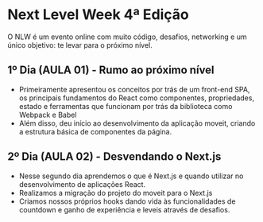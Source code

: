 # Next Level Week 4ª Edição

O NLW é um evento online com muito código, desafios, networking e um único objetivo: te levar para o próximo nível.

## 1º Dia (AULA 01) - Rumo ao próximo nível
- Primeiramente apresentou os conceitos por trás de um front-end SPA, os principais fundamentos do React como componentes, propriedades, estado e ferramentas que funcionam por trás da biblioteca como Webpack e Babel
- Além disso, deu início ao desenvolvimento da aplicação moveit, criando a estrutura básica de componentes da página.

## 2º Dia (AULA 02) - Desvendando o Next.js
- Nesse segundo dia aprendemos o que é Next.js e quando utilizar no desenvolvimento de aplicações React.
- Realizamos a migração do projeto do moveit para o Next.js
- Criamos nossos próprios hooks dando vida às funcionalidades de countdown e ganho de experiência e leveis através de desafios.